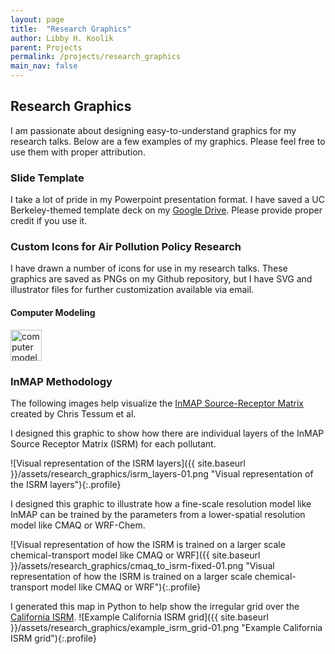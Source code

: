 ```yaml
---
layout: page
title:  "Research Graphics"
author: Libby H. Koolik
parent: Projects
permalink: /projects/research_graphics
main_nav: false
---
```


## Research Graphics

I am passionate about designing easy-to-understand graphics for my research talks. Below are a few examples of my graphics. Please feel free to use them with proper attribution.

### Slide Template
I take a lot of pride in my Powerpoint presentation format. I have saved a UC Berkeley-themed template deck on my [Google Drive](https://docs.google.com/presentation/d/1BjEPyJyxJjpy68SjDzuis9cBn-pb9psQ/edit?usp=sharing&ouid=102404854361369621684&rtpof=true&sd=true). Please provide proper credit if you use it.

### Custom Icons for Air Pollution Policy Research

I have drawn a number of icons for use in my research talks. These graphics are saved as PNGs on my Github repository, but I have SVG and illustrator files for further customization available via email.

#### Computer Modeling
<a href="{{ site.baseurl }}/assets/research_graphics/computer_model-01.png">
  <img src="{{ site.baseurl }}/assets/research_graphics/computer_model-01.png" alt="computer model" width="50"/>
</a>


### InMAP Methodology
The following images help visualize the [InMAP Source-Receptor Matrix](https://zenodo.org/records/7548607) created by Chris Tessum et al.

I designed this graphic to show how there are individual layers of the InMAP Source Receptor Matrix (ISRM) for each pollutant. 

![Visual representation of the ISRM layers]({{ site.baseurl }}/assets/research_graphics/isrm_layers-01.png "Visual representation of the ISRM layers"){:.profile}

I designed this graphic to illustrate how a fine-scale resolution model like InMAP can be trained by the parameters from a lower-spatial resolution model like CMAQ or WRF-Chem.

![Visual representation of how the ISRM is trained on a larger scale chemical-transport model like CMAQ or WRF]({{ site.baseurl }}/assets/research_graphics/cmaq_to_isrm-fixed-01.png "Visual representation of how the ISRM is trained on a larger scale chemical-transport model like CMAQ or WRF"){:.profile}

I generated this map in Python to help show the irregular grid over the [California ISRM](https://zenodo.org/records/7548607).
![Example California ISRM grid]({{ site.baseurl }}/assets/research_graphics/example_isrm_grid-01.png "Example California ISRM grid"){:.profile}
